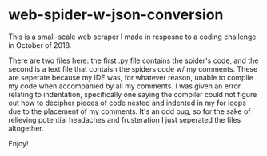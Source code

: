 # web-spider-w-json-conversion

This is a small-scale web scraper I made in resposne to a coding challenge in October of 2018. 

There are two files here: the first .py file contains the spider's code, and the second is a text file that contaisn the spiders code w/ my comments. These are seperate because my IDE was, for whatever reason, unable to compile my code when accompanied by all my comments. I was given an error relating to indentation, specifically one saying the compiler could not figure out how to decipher pieces of code nested and indented in my for loops due to the placement of my comments. It's an odd bug, so for the sake of relieving potential headaches and frusteration I just seperated the files altogether.

Enjoy!
